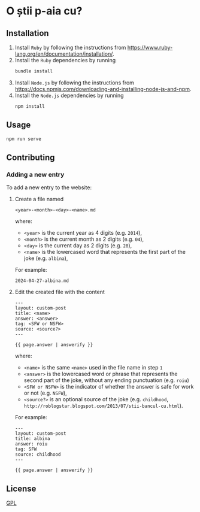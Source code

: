 # O știi p-aia cu?

## Installation

1. Install `Ruby` by following the instructions from
   https://www.ruby-lang.org/en/documentation/installation/.
2. Install the `Ruby` dependencies by running
   ```sh
   bundle install
   ```
3. Install `Node.js` by following the instructions from
   https://docs.npmjs.com/downloading-and-installing-node-js-and-npm.
4. Install the `Node.js` dependencies by running
   ```sh
   npm install
   ```

## Usage

```sh
npm run serve
```

## Contributing

### Adding a new entry

To add a new entry to the website:
1. Create a file named
   ```
   <year>-<month>-<day>-<name>.md
   ```
   where:
   - `<year>` is the current year as 4 digits (e.g. `2014`),
   - `<month>` is the current month as 2 digits (e.g. `04`),
   - `<day>` is the current day as 2 digits (e.g. `28`),
   - `<name>` is the lowercased word that represents the first part of the joke
     (e.g. `albina`),

   For example:
   ```
   2024-04-27-albina.md
   ```
2. Edit the created file with the content
   ```liquid
   ---
   layout: custom-post
   title: <name>
   answer: <answer>
   tag: <SFW or NSFW>
   source: <source?>
   ---

   {{ page.answer | answerify }}
   ```
   where:
   - `<name>` is the same `<name>` used in the file name in step `1`
   - `<answer>` is the lowercased word or phrase that represents the second part
     of the joke, without any ending punctuation (e.g. `roiu`)
   - `<SFW or NSFW>` is the indicator of whether the answer is safe for work or
     not (e.g. `NSFW`),
   - `<source?>` is an optional source of the joke (e.g. `childhood`,
     `http://roblogstar.blogspot.com/2013/07/stii-bancul-cu.html`).

   For example:
   ```liquid
   ---
   layout: custom-post
   title: albina
   answer: roiu
   tag: SFW
   source: childhood
   ---

   {{ page.answer | answerify }}
   ```

## License

[GPL](LICENSE.md)
